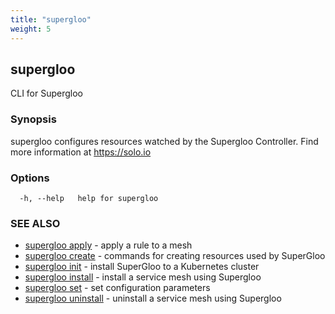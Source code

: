 ```yaml
---
title: "supergloo"
weight: 5
---
```

## supergloo

CLI for Supergloo

### Synopsis

supergloo configures resources watched by the Supergloo Controller.
	Find more information at https://solo.io

### Options

```
  -h, --help   help for supergloo
```

### SEE ALSO

* [supergloo apply](../supergloo_apply)	 - apply a rule to a mesh
* [supergloo create](../supergloo_create)	 - commands for creating resources used by SuperGloo
* [supergloo init](../supergloo_init)	 - install SuperGloo to a Kubernetes cluster
* [supergloo install](../supergloo_install)	 - install a service mesh using Supergloo
* [supergloo set](../supergloo_set)	 - set configuration parameters
* [supergloo uninstall](../supergloo_uninstall)	 - uninstall a service mesh using Supergloo

